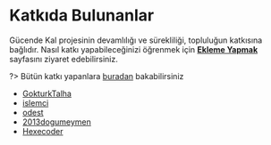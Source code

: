 # Katkıda Bulunanlar

Gücende Kal projesinin devamlılığı ve sürekliliği, topluluğun katkısına bağlıdır. Nasıl katkı yapabileceğinizi öğrenmek için [**Ekleme Yapmak**](http://127.0.0.1:3000/index.html#/ekleme) sayfasını ziyaret edebilirsiniz.

?> Bütün katkı yapanlara [buradan](hhttps://github.com/GuvendeKal/guvendekal.org) bakabilirsiniz

- [GokturkTalha](https://github.com/GokturkTalha)
- [islemci](https://github.com/islemci)
- [odest](https://github.com/odest)
- [2013dogumeymen](https://github.com/2013dogumeymen)
- [Hexecoder](https://github.com/Hexecoder)
